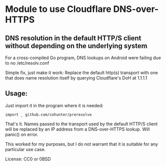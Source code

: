 # Module to use Cloudflare DNS-over-HTTPS

## DNS resolution in the default HTTP/S client without depending on the underlying system

For a cross-compiled Go program, DNS lookups on Android were failing due to no /etc/resolv.conf

Simple fix, just make it work: Replace the default http(s) transport with one that does name resolution itself by querying Cloudflare's DoH at 1.1.1.1

## Usage:

Just import it in the program where it is needed:

    import _ github.com/cohunter/preresolve

That's it. Names passed to the transport used by the default HTTP/S client will be replaced by an IP address from a DNS-over-HTTPS lookup. Will panic() on error.

This worked for my purposes, but I do not warrant that it is suitable for any particular use case.

License: CC0 or 0BSD